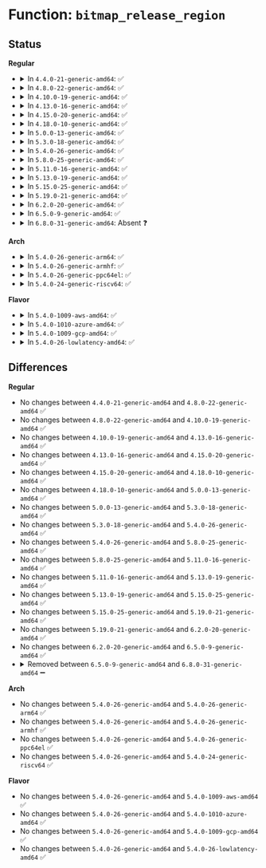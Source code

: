 # Function: <code>bitmap_release_region</code>

## Status
<b>Regular</b>
<ul>
<li>
<details>
<summary>In <code>4.4.0-21-generic-amd64</code>: ✅</summary>

```c
void bitmap_release_region(long unsigned int * bitmap, unsigned int pos, int order)
```

```json
{
  "name": "bitmap_release_region",
  "collision_type": "Unique Global",
  "inline_type": "No",
  "funcs": [
    {
      "addr": 18446744071583011536,
      "name": "bitmap_release_region",
      "external": true,
      "loc": "lib/bitmap.c:1037",
      "file": "lib/bitmap.c",
      "inline": "seen, unknown",
      "caller_inline": [],
      "caller_func": [
        "drivers/iommu/intel_irq_remapping.c:intel_free_irq_resources"
      ]
    }
  ],
  "symbols": [
    {
      "addr": 18446744071583011536,
      "name": "bitmap_release_region",
      "section": ".text",
      "bind": "STB_GLOBAL",
      "size": 16
    }
  ]
}
```
</details>
</li>
<li>
<details>
<summary>In <code>4.8.0-22-generic-amd64</code>: ✅</summary>

```c
void bitmap_release_region(long unsigned int * bitmap, unsigned int pos, int order)
```

```json
{
  "name": "bitmap_release_region",
  "collision_type": "Unique Global",
  "inline_type": "No",
  "funcs": [
    {
      "addr": 18446744071583302064,
      "name": "bitmap_release_region",
      "external": true,
      "loc": "lib/bitmap.c:1039",
      "file": "lib/bitmap.c",
      "inline": "seen, unknown",
      "caller_inline": [],
      "caller_func": [
        "drivers/iommu/intel_irq_remapping.c:intel_free_irq_resources"
      ]
    }
  ],
  "symbols": [
    {
      "addr": 18446744071583302064,
      "name": "bitmap_release_region",
      "section": ".text",
      "bind": "STB_GLOBAL",
      "size": 16
    }
  ]
}
```
</details>
</li>
<li>
<details>
<summary>In <code>4.10.0-19-generic-amd64</code>: ✅</summary>

```c
void bitmap_release_region(long unsigned int * bitmap, unsigned int pos, int order)
```

```json
{
  "name": "bitmap_release_region",
  "collision_type": "Unique Global",
  "inline_type": "No",
  "funcs": [
    {
      "addr": 18446744071583421104,
      "name": "bitmap_release_region",
      "external": true,
      "loc": "lib/bitmap.c:1081",
      "file": "lib/bitmap.c",
      "inline": "seen, unknown",
      "caller_inline": [],
      "caller_func": [
        "drivers/iommu/intel_irq_remapping.c:intel_free_irq_resources"
      ]
    }
  ],
  "symbols": [
    {
      "addr": 18446744071583421104,
      "name": "bitmap_release_region",
      "section": ".text",
      "bind": "STB_GLOBAL",
      "size": 16
    }
  ]
}
```
</details>
</li>
<li>
<details>
<summary>In <code>4.13.0-16-generic-amd64</code>: ✅</summary>

```c
void bitmap_release_region(long unsigned int * bitmap, unsigned int pos, int order)
```

```json
{
  "name": "bitmap_release_region",
  "collision_type": "Unique Global",
  "inline_type": "No",
  "funcs": [
    {
      "addr": 18446744071583442240,
      "name": "bitmap_release_region",
      "external": true,
      "loc": "lib/bitmap.c:1087",
      "file": "lib/bitmap.c",
      "inline": "seen, unknown",
      "caller_inline": [],
      "caller_func": [
        "drivers/pci/endpoint/pci-epc-mem.c:pci_epc_mem_free_addr",
        "drivers/pci/endpoint/pci-epc-mem.c:pci_epc_mem_alloc_addr",
        "drivers/iommu/intel_irq_remapping.c:intel_free_irq_resources"
      ]
    }
  ],
  "symbols": [
    {
      "addr": 18446744071583442240,
      "name": "bitmap_release_region",
      "section": ".text",
      "bind": "STB_GLOBAL",
      "size": 16
    }
  ]
}
```
</details>
</li>
<li>
<details>
<summary>In <code>4.15.0-20-generic-amd64</code>: ✅</summary>

```c
void bitmap_release_region(long unsigned int * bitmap, unsigned int pos, int order)
```

```json
{
  "name": "bitmap_release_region",
  "collision_type": "Unique Global",
  "inline_type": "No",
  "funcs": [
    {
      "addr": 18446744071583622176,
      "name": "bitmap_release_region",
      "external": true,
      "loc": "lib/bitmap.c:1083",
      "file": "lib/bitmap.c",
      "inline": "seen, unknown",
      "caller_inline": [],
      "caller_func": [
        "drivers/pci/endpoint/pci-epc-mem.c:pci_epc_mem_free_addr",
        "drivers/pci/endpoint/pci-epc-mem.c:pci_epc_mem_alloc_addr",
        "drivers/iommu/intel_irq_remapping.c:intel_free_irq_resources"
      ]
    }
  ],
  "symbols": [
    {
      "addr": 18446744071583622176,
      "name": "bitmap_release_region",
      "section": ".text",
      "bind": "STB_GLOBAL",
      "size": 16
    }
  ]
}
```
</details>
</li>
<li>
<details>
<summary>In <code>4.18.0-10-generic-amd64</code>: ✅</summary>

```c
void bitmap_release_region(long unsigned int * bitmap, unsigned int pos, int order)
```

```json
{
  "name": "bitmap_release_region",
  "collision_type": "Unique Global",
  "inline_type": "No",
  "funcs": [
    {
      "addr": 18446744071583838368,
      "name": "bitmap_release_region",
      "external": true,
      "loc": "lib/bitmap.c:1080",
      "file": "lib/bitmap.c",
      "inline": "seen, unknown",
      "caller_inline": [],
      "caller_func": [
        "drivers/pci/endpoint/pci-epc-mem.c:pci_epc_mem_free_addr",
        "drivers/pci/endpoint/pci-epc-mem.c:pci_epc_mem_alloc_addr",
        "drivers/pci/controller/dwc/pcie-designware-host.c:dw_pcie_irq_domain_free",
        "drivers/iommu/intel_irq_remapping.c:intel_free_irq_resources"
      ]
    }
  ],
  "symbols": [
    {
      "addr": 18446744071583838368,
      "name": "bitmap_release_region",
      "section": ".text",
      "bind": "STB_GLOBAL",
      "size": 16
    }
  ]
}
```
</details>
</li>
<li>
<details>
<summary>In <code>5.0.0-13-generic-amd64</code>: ✅</summary>

```c
void bitmap_release_region(long unsigned int * bitmap, unsigned int pos, int order)
```

```json
{
  "name": "bitmap_release_region",
  "collision_type": "Unique Global",
  "inline_type": "No",
  "funcs": [
    {
      "addr": 18446744071583922000,
      "name": "bitmap_release_region",
      "external": true,
      "loc": "lib/bitmap.c:1075",
      "file": "lib/bitmap.c",
      "inline": "seen, unknown",
      "caller_inline": [],
      "caller_func": [
        "drivers/pci/endpoint/pci-epc-mem.c:pci_epc_mem_free_addr",
        "drivers/pci/endpoint/pci-epc-mem.c:pci_epc_mem_alloc_addr",
        "drivers/pci/controller/dwc/pcie-designware-host.c:dw_pcie_irq_domain_free",
        "drivers/iommu/intel_irq_remapping.c:intel_free_irq_resources"
      ]
    }
  ],
  "symbols": [
    {
      "addr": 18446744071583922000,
      "name": "bitmap_release_region",
      "section": ".text",
      "bind": "STB_GLOBAL",
      "size": 16
    }
  ]
}
```
</details>
</li>
<li>
<details>
<summary>In <code>5.3.0-18-generic-amd64</code>: ✅</summary>

```c
void bitmap_release_region(long unsigned int * bitmap, unsigned int pos, int order)
```

```json
{
  "name": "bitmap_release_region",
  "collision_type": "Unique Global",
  "inline_type": "No",
  "funcs": [
    {
      "addr": 18446744071584101920,
      "name": "bitmap_release_region",
      "external": true,
      "loc": "lib/bitmap.c:1103",
      "file": "lib/bitmap.c",
      "inline": "seen, unknown",
      "caller_inline": [],
      "caller_func": [
        "kernel/dma/coherent.c:__dma_release_from_coherent",
        "drivers/pci/endpoint/pci-epc-mem.c:pci_epc_mem_free_addr",
        "drivers/pci/endpoint/pci-epc-mem.c:pci_epc_mem_alloc_addr",
        "drivers/pci/controller/dwc/pcie-designware-host.c:dw_pcie_irq_domain_free",
        "drivers/iommu/intel_irq_remapping.c:intel_free_irq_resources"
      ]
    }
  ],
  "symbols": [
    {
      "addr": 18446744071584101920,
      "name": "bitmap_release_region",
      "section": ".text",
      "bind": "STB_GLOBAL",
      "size": 16
    }
  ]
}
```
</details>
</li>
<li>
<details>
<summary>In <code>5.4.0-26-generic-amd64</code>: ✅</summary>

```c
void bitmap_release_region(long unsigned int * bitmap, unsigned int pos, int order)
```

```json
{
  "name": "bitmap_release_region",
  "collision_type": "Unique Global",
  "inline_type": "No",
  "funcs": [
    {
      "addr": 18446744071584224704,
      "name": "bitmap_release_region",
      "external": true,
      "loc": "lib/bitmap.c:1123",
      "file": "lib/bitmap.c",
      "inline": "seen, unknown",
      "caller_inline": [],
      "caller_func": [
        "drivers/pci/endpoint/pci-epc-mem.c:pci_epc_mem_free_addr",
        "drivers/pci/endpoint/pci-epc-mem.c:pci_epc_mem_alloc_addr",
        "drivers/pci/controller/dwc/pcie-designware-host.c:dw_pcie_irq_domain_free",
        "drivers/iommu/intel_irq_remapping.c:intel_free_irq_resources"
      ]
    }
  ],
  "symbols": [
    {
      "addr": 18446744071584224704,
      "name": "bitmap_release_region",
      "section": ".text",
      "bind": "STB_GLOBAL",
      "size": 16
    }
  ]
}
```
</details>
</li>
<li>
<details>
<summary>In <code>5.8.0-25-generic-amd64</code>: ✅</summary>

```c
void bitmap_release_region(long unsigned int * bitmap, unsigned int pos, int order)
```

```json
{
  "name": "bitmap_release_region",
  "collision_type": "Unique Global",
  "inline_type": "No",
  "funcs": [
    {
      "addr": 18446744071584632352,
      "name": "bitmap_release_region",
      "external": true,
      "loc": "lib/bitmap.c:1198",
      "file": "lib/bitmap.c",
      "inline": "seen, unknown",
      "caller_inline": [],
      "caller_func": [
        "drivers/pci/endpoint/pci-epc-mem.c:pci_epc_mem_free_addr",
        "drivers/pci/endpoint/pci-epc-mem.c:pci_epc_mem_alloc_addr",
        "drivers/pci/controller/dwc/pcie-designware-host.c:dw_pcie_irq_domain_free",
        "drivers/iommu/intel/irq_remapping.c:intel_free_irq_resources"
      ]
    }
  ],
  "symbols": [
    {
      "addr": 18446744071584632352,
      "name": "bitmap_release_region",
      "section": ".text",
      "bind": "STB_GLOBAL",
      "size": 89
    }
  ]
}
```
</details>
</li>
<li>
<details>
<summary>In <code>5.11.0-16-generic-amd64</code>: ✅</summary>

```c
void bitmap_release_region(long unsigned int * bitmap, unsigned int pos, int order)
```

```json
{
  "name": "bitmap_release_region",
  "collision_type": "Unique Global",
  "inline_type": "No",
  "funcs": [
    {
      "addr": 18446744071584751392,
      "name": "bitmap_release_region",
      "external": true,
      "loc": "lib/bitmap.c:1198",
      "file": "lib/bitmap.c",
      "inline": "seen, unknown",
      "caller_inline": [],
      "caller_func": [
        "drivers/pci/endpoint/pci-epc-mem.c:pci_epc_mem_free_addr",
        "drivers/pci/endpoint/pci-epc-mem.c:pci_epc_mem_alloc_addr",
        "drivers/pci/controller/dwc/pcie-designware-host.c:dw_pcie_irq_domain_free",
        "drivers/iommu/intel/irq_remapping.c:intel_free_irq_resources"
      ]
    }
  ],
  "symbols": [
    {
      "addr": 18446744071584751392,
      "name": "bitmap_release_region",
      "section": ".text",
      "bind": "STB_GLOBAL",
      "size": 89
    }
  ]
}
```
</details>
</li>
<li>
<details>
<summary>In <code>5.13.0-19-generic-amd64</code>: ✅</summary>

```c
void bitmap_release_region(long unsigned int * bitmap, unsigned int pos, int order)
```

```json
{
  "name": "bitmap_release_region",
  "collision_type": "Unique Global",
  "inline_type": "No",
  "funcs": [
    {
      "addr": 18446744071584779824,
      "name": "bitmap_release_region",
      "external": true,
      "loc": "lib/bitmap.c:1209",
      "file": "lib/bitmap.c",
      "inline": "seen, unknown",
      "caller_inline": [],
      "caller_func": [
        "drivers/pci/endpoint/pci-epc-mem.c:pci_epc_mem_free_addr",
        "drivers/pci/endpoint/pci-epc-mem.c:pci_epc_mem_alloc_addr",
        "drivers/pci/controller/dwc/pcie-designware-host.c:dw_pcie_irq_domain_free",
        "drivers/iommu/intel/irq_remapping.c:intel_free_irq_resources"
      ]
    }
  ],
  "symbols": [
    {
      "addr": 18446744071584779824,
      "name": "bitmap_release_region",
      "section": ".text",
      "bind": "STB_GLOBAL",
      "size": 88
    }
  ]
}
```
</details>
</li>
<li>
<details>
<summary>In <code>5.15.0-25-generic-amd64</code>: ✅</summary>

```c
void bitmap_release_region(long unsigned int * bitmap, unsigned int pos, int order)
```

```json
{
  "name": "bitmap_release_region",
  "collision_type": "Unique Global",
  "inline_type": "No",
  "funcs": [
    {
      "addr": 18446744071585208320,
      "name": "bitmap_release_region",
      "external": true,
      "loc": "lib/bitmap.c:1340",
      "file": "lib/bitmap.c",
      "inline": "seen, unknown",
      "caller_inline": [],
      "caller_func": [
        "drivers/pci/endpoint/pci-epc-mem.c:pci_epc_mem_free_addr",
        "drivers/pci/endpoint/pci-epc-mem.c:pci_epc_mem_alloc_addr",
        "drivers/pci/controller/dwc/pcie-designware-host.c:dw_pcie_irq_domain_free",
        "drivers/iommu/intel/irq_remapping.c:intel_free_irq_resources"
      ]
    }
  ],
  "symbols": [
    {
      "addr": 18446744071585208320,
      "name": "bitmap_release_region",
      "section": ".text",
      "bind": "STB_GLOBAL",
      "size": 16
    }
  ]
}
```
</details>
</li>
<li>
<details>
<summary>In <code>5.19.0-21-generic-amd64</code>: ✅</summary>

```c
void bitmap_release_region(long unsigned int * bitmap, unsigned int pos, int order)
```

```json
{
  "name": "bitmap_release_region",
  "collision_type": "Unique Global",
  "inline_type": "No",
  "funcs": [
    {
      "addr": 18446744071586044352,
      "name": "bitmap_release_region",
      "external": true,
      "loc": "lib/bitmap.c:1357",
      "file": "lib/bitmap.c",
      "inline": "seen, unknown",
      "caller_inline": [],
      "caller_func": [
        "drivers/pci/endpoint/pci-epc-mem.c:pci_epc_mem_free_addr",
        "drivers/pci/endpoint/pci-epc-mem.c:pci_epc_mem_alloc_addr",
        "drivers/pci/controller/dwc/pcie-designware-host.c:dw_pcie_irq_domain_free",
        "drivers/iommu/intel/irq_remapping.c:intel_free_irq_resources"
      ]
    }
  ],
  "symbols": [
    {
      "addr": 18446744071586044352,
      "name": "bitmap_release_region",
      "section": ".text",
      "bind": "STB_GLOBAL",
      "size": 30
    }
  ]
}
```
</details>
</li>
<li>
<details>
<summary>In <code>6.2.0-20-generic-amd64</code>: ✅</summary>

```c
void bitmap_release_region(long unsigned int * bitmap, unsigned int pos, int order)
```

```json
{
  "name": "bitmap_release_region",
  "collision_type": "Unique Global",
  "inline_type": "No",
  "funcs": [
    {
      "addr": 18446744071587027232,
      "name": "bitmap_release_region",
      "external": true,
      "loc": "lib/bitmap.c:1338",
      "file": "lib/bitmap.c",
      "inline": "seen, unknown",
      "caller_inline": [],
      "caller_func": [
        "drivers/pci/endpoint/pci-epc-mem.c:pci_epc_mem_free_addr",
        "drivers/pci/endpoint/pci-epc-mem.c:pci_epc_mem_alloc_addr",
        "drivers/pci/controller/dwc/pcie-designware-host.c:dw_pcie_irq_domain_free",
        "drivers/iommu/intel/irq_remapping.c:intel_free_irq_resources"
      ]
    }
  ],
  "symbols": [
    {
      "addr": 18446744071587027232,
      "name": "bitmap_release_region",
      "section": ".text",
      "bind": "STB_GLOBAL",
      "size": 30
    }
  ]
}
```
</details>
</li>
<li>
<details>
<summary>In <code>6.5.0-9-generic-amd64</code>: ✅</summary>

```c
void bitmap_release_region(long unsigned int * bitmap, unsigned int pos, int order)
```

```json
{
  "name": "bitmap_release_region",
  "collision_type": "Unique Global",
  "inline_type": "No",
  "funcs": [
    {
      "addr": 18446744071587282336,
      "name": "bitmap_release_region",
      "external": true,
      "loc": "lib/bitmap.c:1338",
      "file": "lib/bitmap.c",
      "inline": "seen, unknown",
      "caller_inline": [],
      "caller_func": [
        "drivers/pci/endpoint/pci-epc-mem.c:pci_epc_mem_free_addr",
        "drivers/pci/endpoint/pci-epc-mem.c:pci_epc_mem_alloc_addr",
        "drivers/pci/controller/dwc/pcie-designware-host.c:dw_pcie_irq_domain_free",
        "drivers/iommu/intel/irq_remapping.c:intel_free_irq_resources"
      ]
    }
  ],
  "symbols": [
    {
      "addr": 18446744071587282336,
      "name": "bitmap_release_region",
      "section": ".text",
      "bind": "STB_GLOBAL",
      "size": 30
    }
  ]
}
```
</details>
</li>
<li>
<details>
<summary>In <code>6.8.0-31-generic-amd64</code>: Absent ❓</summary>

```json
{
  "name": "bitmap_release_region",
  "collision_type": "Static Duplication",
  "inline_type": "Full",
  "funcs": [
    {
      "addr": 18446744071589010422,
      "name": "bitmap_release_region",
      "external": false,
      "loc": "include/linux/bitmap.h:507",
      "file": "drivers/pci/endpoint/pci-epc-mem.c",
      "inline": "declared, inlined",
      "caller_inline": [
        "drivers/pci/endpoint/pci-epc-mem.c:pci_epc_mem_free_addr",
        "drivers/pci/endpoint/pci-epc-mem.c:pci_epc_mem_alloc_addr"
      ],
      "caller_func": []
    },
    {
      "addr": 18446744071589021993,
      "name": "bitmap_release_region",
      "external": false,
      "loc": "include/linux/bitmap.h:507",
      "file": "drivers/pci/controller/dwc/pcie-designware-host.c",
      "inline": "declared, inlined",
      "caller_inline": [
        "drivers/pci/controller/dwc/pcie-designware-host.c:dw_pcie_irq_domain_free"
      ],
      "caller_func": []
    },
    {
      "addr": 18446744071590832616,
      "name": "bitmap_release_region",
      "external": false,
      "loc": "include/linux/bitmap.h:507",
      "file": "drivers/iommu/intel/irq_remapping.c",
      "inline": "declared, inlined",
      "caller_inline": [],
      "caller_func": []
    }
  ],
  "symbols": []
}
```
</details>
</li>
</ul>
<b>Arch</b>
<ul>
<li>
<details>
<summary>In <code>5.4.0-26-generic-arm64</code>: ✅</summary>

```c
void bitmap_release_region(long unsigned int * bitmap, unsigned int pos, int order)
```

```json
{
  "name": "bitmap_release_region",
  "collision_type": "Unique Global",
  "inline_type": "No",
  "funcs": [
    {
      "addr": 18446603336496098528,
      "name": "bitmap_release_region",
      "external": true,
      "loc": "lib/bitmap.c:1123",
      "file": "lib/bitmap.c",
      "inline": "seen, unknown",
      "caller_inline": [],
      "caller_func": [
        "kernel/dma/coherent.c:__dma_release_from_coherent",
        "drivers/irqchip/irq-gic-v3-its.c:its_irq_domain_free",
        "drivers/irqchip/irq-gic-v3-its.c:its_irq_domain_free",
        "drivers/pci/endpoint/pci-epc-mem.c:pci_epc_mem_free_addr",
        "drivers/pci/endpoint/pci-epc-mem.c:pci_epc_mem_alloc_addr",
        "drivers/pci/controller/pcie-xilinx-nwl.c:nwl_irq_domain_free",
        "drivers/pci/controller/dwc/pcie-designware-host.c:dw_pcie_irq_domain_free",
        "drivers/perf/qcom_l3_pmu.c:qcom_l3_cache__event_del"
      ]
    }
  ],
  "symbols": [
    {
      "addr": 18446603336496098528,
      "name": "bitmap_release_region",
      "section": ".text",
      "bind": "STB_GLOBAL",
      "size": 24
    }
  ]
}
```
</details>
</li>
<li>
<details>
<summary>In <code>5.4.0-26-generic-armhf</code>: ✅</summary>

```c
void bitmap_release_region(long unsigned int * bitmap, unsigned int pos, int order)
```

```json
{
  "name": "bitmap_release_region",
  "collision_type": "Unique Global",
  "inline_type": "No",
  "funcs": [
    {
      "addr": 3229425420,
      "name": "bitmap_release_region",
      "external": true,
      "loc": "lib/bitmap.c:1123",
      "file": "lib/bitmap.c",
      "inline": "seen, unknown",
      "caller_inline": [],
      "caller_func": [
        "kernel/dma/coherent.c:__dma_release_from_coherent",
        "drivers/irqchip/irq-gic-v2m.c:gicv2m_unalloc_msi",
        "drivers/irqchip/irq-gic-v3-mbi.c:mbi_free_msi",
        "drivers/irqchip/irq-gic-v3-its.c:its_irq_domain_free",
        "drivers/irqchip/irq-gic-v3-its.c:its_irq_domain_free",
        "drivers/pci/endpoint/pci-epc-mem.c:pci_epc_mem_free_addr",
        "drivers/pci/endpoint/pci-epc-mem.c:pci_epc_mem_alloc_addr",
        "drivers/pci/controller/dwc/pcie-designware-host.c:dw_pcie_irq_domain_free"
      ]
    }
  ],
  "symbols": [
    {
      "addr": 3229425420,
      "name": "bitmap_release_region",
      "section": ".text",
      "bind": "STB_GLOBAL",
      "size": 24
    }
  ]
}
```
</details>
</li>
<li>
<details>
<summary>In <code>5.4.0-26-generic-ppc64el</code>: ✅</summary>

```c
void bitmap_release_region(long unsigned int * bitmap, unsigned int pos, int order)
```

```json
{
  "name": "bitmap_release_region",
  "collision_type": "Unique Global",
  "inline_type": "No",
  "funcs": [
    {
      "addr": 13835058055290343296,
      "name": "bitmap_release_region",
      "external": true,
      "loc": "lib/bitmap.c:1123",
      "file": "lib/bitmap.c",
      "inline": "seen, unknown",
      "caller_inline": [],
      "caller_func": [
        "arch/powerpc/sysdev/msi_bitmap.c:msi_bitmap_reserve_dt_hwirqs",
        "kernel/dma/coherent.c:__dma_release_from_coherent",
        "drivers/pci/endpoint/pci-epc-mem.c:pci_epc_mem_free_addr",
        "drivers/pci/endpoint/pci-epc-mem.c:pci_epc_mem_alloc_addr"
      ]
    }
  ],
  "symbols": [
    {
      "addr": 13835058055290343296,
      "name": "bitmap_release_region",
      "section": ".text",
      "bind": "STB_GLOBAL",
      "size": 16
    }
  ]
}
```
</details>
</li>
<li>
<details>
<summary>In <code>5.4.0-24-generic-riscv64</code>: ✅</summary>

```c
void bitmap_release_region(long unsigned int * bitmap, unsigned int pos, int order)
```

```json
{
  "name": "bitmap_release_region",
  "collision_type": "Unique Global",
  "inline_type": "No",
  "funcs": [
    {
      "addr": 18446743936275166676,
      "name": "bitmap_release_region",
      "external": true,
      "loc": "lib/bitmap.c:1123",
      "file": "lib/bitmap.c",
      "inline": "seen, unknown",
      "caller_inline": [],
      "caller_func": [
        "kernel/dma/coherent.c:__dma_release_from_coherent",
        "drivers/pci/endpoint/pci-epc-mem.c:pci_epc_mem_free_addr",
        "drivers/pci/endpoint/pci-epc-mem.c:pci_epc_mem_alloc_addr",
        "drivers/pci/controller/dwc/pcie-designware-host.c:dw_pcie_irq_domain_free"
      ]
    }
  ],
  "symbols": [
    {
      "addr": 18446743936275166676,
      "name": "bitmap_release_region",
      "section": ".text",
      "bind": "STB_GLOBAL",
      "size": 26
    }
  ]
}
```
</details>
</li>
</ul>
<b>Flavor</b>
<ul>
<li>
<details>
<summary>In <code>5.4.0-1009-aws-amd64</code>: ✅</summary>

```c
void bitmap_release_region(long unsigned int * bitmap, unsigned int pos, int order)
```

```json
{
  "name": "bitmap_release_region",
  "collision_type": "Unique Global",
  "inline_type": "No",
  "funcs": [
    {
      "addr": 18446744071584193440,
      "name": "bitmap_release_region",
      "external": true,
      "loc": "lib/bitmap.c:1123",
      "file": "lib/bitmap.c",
      "inline": "seen, unknown",
      "caller_inline": [],
      "caller_func": [
        "drivers/pci/endpoint/pci-epc-mem.c:pci_epc_mem_free_addr",
        "drivers/pci/endpoint/pci-epc-mem.c:pci_epc_mem_alloc_addr",
        "drivers/pci/controller/dwc/pcie-designware-host.c:dw_pcie_irq_domain_free",
        "drivers/iommu/intel_irq_remapping.c:intel_free_irq_resources"
      ]
    }
  ],
  "symbols": [
    {
      "addr": 18446744071584193440,
      "name": "bitmap_release_region",
      "section": ".text",
      "bind": "STB_GLOBAL",
      "size": 16
    }
  ]
}
```
</details>
</li>
<li>
<details>
<summary>In <code>5.4.0-1010-azure-amd64</code>: ✅</summary>

```c
void bitmap_release_region(long unsigned int * bitmap, unsigned int pos, int order)
```

```json
{
  "name": "bitmap_release_region",
  "collision_type": "Unique Global",
  "inline_type": "No",
  "funcs": [
    {
      "addr": 18446744071584128656,
      "name": "bitmap_release_region",
      "external": true,
      "loc": "lib/bitmap.c:1123",
      "file": "lib/bitmap.c",
      "inline": "seen, unknown",
      "caller_inline": [],
      "caller_func": [
        "drivers/pci/endpoint/pci-epc-mem.c:pci_epc_mem_free_addr",
        "drivers/pci/endpoint/pci-epc-mem.c:pci_epc_mem_alloc_addr",
        "drivers/pci/controller/dwc/pcie-designware-host.c:dw_pcie_irq_domain_free",
        "drivers/iommu/intel_irq_remapping.c:intel_free_irq_resources"
      ]
    }
  ],
  "symbols": [
    {
      "addr": 18446744071584128656,
      "name": "bitmap_release_region",
      "section": ".text",
      "bind": "STB_GLOBAL",
      "size": 16
    }
  ]
}
```
</details>
</li>
<li>
<details>
<summary>In <code>5.4.0-1009-gcp-amd64</code>: ✅</summary>

```c
void bitmap_release_region(long unsigned int * bitmap, unsigned int pos, int order)
```

```json
{
  "name": "bitmap_release_region",
  "collision_type": "Unique Global",
  "inline_type": "No",
  "funcs": [
    {
      "addr": 18446744071584177200,
      "name": "bitmap_release_region",
      "external": true,
      "loc": "lib/bitmap.c:1123",
      "file": "lib/bitmap.c",
      "inline": "seen, unknown",
      "caller_inline": [],
      "caller_func": [
        "drivers/pci/endpoint/pci-epc-mem.c:pci_epc_mem_free_addr",
        "drivers/pci/endpoint/pci-epc-mem.c:pci_epc_mem_alloc_addr",
        "drivers/pci/controller/dwc/pcie-designware-host.c:dw_pcie_irq_domain_free",
        "drivers/iommu/intel_irq_remapping.c:intel_free_irq_resources"
      ]
    }
  ],
  "symbols": [
    {
      "addr": 18446744071584177200,
      "name": "bitmap_release_region",
      "section": ".text",
      "bind": "STB_GLOBAL",
      "size": 16
    }
  ]
}
```
</details>
</li>
<li>
<details>
<summary>In <code>5.4.0-26-lowlatency-amd64</code>: ✅</summary>

```c
void bitmap_release_region(long unsigned int * bitmap, unsigned int pos, int order)
```

```json
{
  "name": "bitmap_release_region",
  "collision_type": "Unique Global",
  "inline_type": "No",
  "funcs": [
    {
      "addr": 18446744071584281536,
      "name": "bitmap_release_region",
      "external": true,
      "loc": "lib/bitmap.c:1123",
      "file": "lib/bitmap.c",
      "inline": "seen, unknown",
      "caller_inline": [],
      "caller_func": [
        "drivers/pci/endpoint/pci-epc-mem.c:pci_epc_mem_free_addr",
        "drivers/pci/endpoint/pci-epc-mem.c:pci_epc_mem_alloc_addr",
        "drivers/pci/controller/dwc/pcie-designware-host.c:dw_pcie_irq_domain_free",
        "drivers/iommu/intel_irq_remapping.c:intel_free_irq_resources"
      ]
    }
  ],
  "symbols": [
    {
      "addr": 18446744071584281536,
      "name": "bitmap_release_region",
      "section": ".text",
      "bind": "STB_GLOBAL",
      "size": 16
    }
  ]
}
```
</details>
</li>
</ul>

## Differences
<b>Regular</b>
<ul>
<li>
No changes between <code>4.4.0-21-generic-amd64</code> and <code>4.8.0-22-generic-amd64</code> ✅
</li>
<li>
No changes between <code>4.8.0-22-generic-amd64</code> and <code>4.10.0-19-generic-amd64</code> ✅
</li>
<li>
No changes between <code>4.10.0-19-generic-amd64</code> and <code>4.13.0-16-generic-amd64</code> ✅
</li>
<li>
No changes between <code>4.13.0-16-generic-amd64</code> and <code>4.15.0-20-generic-amd64</code> ✅
</li>
<li>
No changes between <code>4.15.0-20-generic-amd64</code> and <code>4.18.0-10-generic-amd64</code> ✅
</li>
<li>
No changes between <code>4.18.0-10-generic-amd64</code> and <code>5.0.0-13-generic-amd64</code> ✅
</li>
<li>
No changes between <code>5.0.0-13-generic-amd64</code> and <code>5.3.0-18-generic-amd64</code> ✅
</li>
<li>
No changes between <code>5.3.0-18-generic-amd64</code> and <code>5.4.0-26-generic-amd64</code> ✅
</li>
<li>
No changes between <code>5.4.0-26-generic-amd64</code> and <code>5.8.0-25-generic-amd64</code> ✅
</li>
<li>
No changes between <code>5.8.0-25-generic-amd64</code> and <code>5.11.0-16-generic-amd64</code> ✅
</li>
<li>
No changes between <code>5.11.0-16-generic-amd64</code> and <code>5.13.0-19-generic-amd64</code> ✅
</li>
<li>
No changes between <code>5.13.0-19-generic-amd64</code> and <code>5.15.0-25-generic-amd64</code> ✅
</li>
<li>
No changes between <code>5.15.0-25-generic-amd64</code> and <code>5.19.0-21-generic-amd64</code> ✅
</li>
<li>
No changes between <code>5.19.0-21-generic-amd64</code> and <code>6.2.0-20-generic-amd64</code> ✅
</li>
<li>
No changes between <code>6.2.0-20-generic-amd64</code> and <code>6.5.0-9-generic-amd64</code> ✅
</li>
<li>
<details>
<summary>Removed between <code>6.5.0-9-generic-amd64</code> and <code>6.8.0-31-generic-amd64</code> ➖</summary>

```c
void bitmap_release_region(long unsigned int * bitmap, unsigned int pos, int order)
```
</details>
</li>
</ul>
<b>Arch</b>
<ul>
<li>
No changes between <code>5.4.0-26-generic-amd64</code> and <code>5.4.0-26-generic-arm64</code> ✅
</li>
<li>
No changes between <code>5.4.0-26-generic-amd64</code> and <code>5.4.0-26-generic-armhf</code> ✅
</li>
<li>
No changes between <code>5.4.0-26-generic-amd64</code> and <code>5.4.0-26-generic-ppc64el</code> ✅
</li>
<li>
No changes between <code>5.4.0-26-generic-amd64</code> and <code>5.4.0-24-generic-riscv64</code> ✅
</li>
</ul>
<b>Flavor</b>
<ul>
<li>
No changes between <code>5.4.0-26-generic-amd64</code> and <code>5.4.0-1009-aws-amd64</code> ✅
</li>
<li>
No changes between <code>5.4.0-26-generic-amd64</code> and <code>5.4.0-1010-azure-amd64</code> ✅
</li>
<li>
No changes between <code>5.4.0-26-generic-amd64</code> and <code>5.4.0-1009-gcp-amd64</code> ✅
</li>
<li>
No changes between <code>5.4.0-26-generic-amd64</code> and <code>5.4.0-26-lowlatency-amd64</code> ✅
</li>
</ul>
